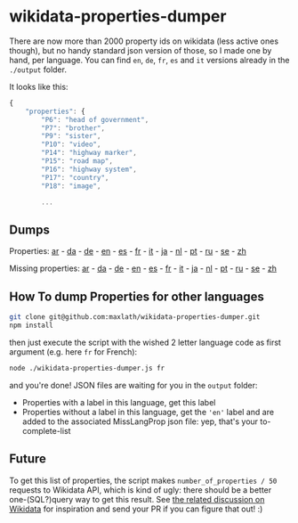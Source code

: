 wikidata-properties-dumper
==========================

There are now more than 2000 property ids on wikidata (less active ones though), but no handy standard json version of those, so I made one by hand, per language.
You can find `en`, `de`, `fr`, `es` and `it` versions already in the `./output` folder.

It looks like this:
```javascript
{
    "properties": {
        "P6": "head of government",
        "P7": "brother",
        "P9": "sister",
        "P10": "video",
        "P14": "highway marker",
        "P15": "road map",
        "P16": "highway system",
        "P17": "country",
        "P18": "image",

        ...
```

Dumps
-------

Properties:
[ar](https://raw.githubusercontent.com/maxlath/wikidata-properties-dumper/master/outputs/properties-ar.json) -
[da](https://raw.githubusercontent.com/maxlath/wikidata-properties-dumper/master/outputs/properties-da.json) -
[de](https://raw.githubusercontent.com/maxlath/wikidata-properties-dumper/master/outputs/properties-de.json) -
[en](https://raw.githubusercontent.com/maxlath/wikidata-properties-dumper/master/outputs/properties-en.json) -
[es](https://raw.githubusercontent.com/maxlath/wikidata-properties-dumper/master/outputs/properties-es.json) -
[fr](https://raw.githubusercontent.com/maxlath/wikidata-properties-dumper/master/outputs/properties-fr.json) -
[it](https://raw.githubusercontent.com/maxlath/wikidata-properties-dumper/master/outputs/properties-it.json) -
[ja](https://raw.githubusercontent.com/maxlath/wikidata-properties-dumper/master/outputs/properties-ja.json) -
[nl](https://raw.githubusercontent.com/maxlath/wikidata-properties-dumper/master/outputs/properties-nl.json) -
[pt](https://raw.githubusercontent.com/maxlath/wikidata-properties-dumper/master/outputs/properties-pt.json) -
[ru](https://raw.githubusercontent.com/maxlath/wikidata-properties-dumper/master/outputs/properties-ru.json) -
[se](https://raw.githubusercontent.com/maxlath/wikidata-properties-dumper/master/outputs/properties-se.json) -
[zh](https://raw.githubusercontent.com/maxlath/wikidata-properties-dumper/master/outputs/properties-zh.json)


Missing properties:
[ar](https://raw.githubusercontent.com/maxlath/wikidata-properties-dumper/master/outputs/missingLangProp-ar.json) -
[da](https://raw.githubusercontent.com/maxlath/wikidata-properties-dumper/master/outputs/missingLangProp-da.json) -
[de](https://raw.githubusercontent.com/maxlath/wikidata-properties-dumper/master/outputs/missingLangProp-de.json) -
[en](https://raw.githubusercontent.com/maxlath/wikidata-properties-dumper/master/outputs/missingLangProp-en.json) -
[es](https://raw.githubusercontent.com/maxlath/wikidata-properties-dumper/master/outputs/missingLangProp-es.json) -
[fr](https://raw.githubusercontent.com/maxlath/wikidata-properties-dumper/master/outputs/missingLangProp-fr.json) -
[it](https://raw.githubusercontent.com/maxlath/wikidata-properties-dumper/master/outputs/missingLangProp-it.json) -
[ja](https://raw.githubusercontent.com/maxlath/wikidata-properties-dumper/master/outputs/missingLangProp-ja.json) -
[nl](https://raw.githubusercontent.com/maxlath/wikidata-properties-dumper/master/outputs/missingLangProp-nl.json) -
[pt](https://raw.githubusercontent.com/maxlath/wikidata-properties-dumper/master/outputs/missingLangProp-pt.json) -
[ru](https://raw.githubusercontent.com/maxlath/wikidata-properties-dumper/master/outputs/missingLangProp-ru.json) -
[se](https://raw.githubusercontent.com/maxlath/wikidata-properties-dumper/master/outputs/missingLangProp-se.json) -
[zh](https://raw.githubusercontent.com/maxlath/wikidata-properties-dumper/master/outputs/missingLangProp-zh.json)

How To dump Properties for other languages
-------
```bash
git clone git@github.com:maxlath/wikidata-properties-dumper.git
npm install
```

then just execute the script with the wished 2 letter language code as first argument (e.g. here `fr` for French):

```bash
node ./wikidata-properties-dumper.js fr
```

and you're done! JSON files are waiting for you in the `output` folder:
* Properties with a label in this language, get this label
* Properties without a label in this language, get the `'en'` label and are added to the associated MissLangProp json file: yep, that's your to-complete-list


Future
-------
To get this list of properties, the script makes `number_of_properties / 50` requests to Wikidata API, which is kind of ugly: there should be a better one-(SQL?)query way to get this result. See [the related discussion on Wikidata](http://www.wikidata.org/wiki/Wikidata:Project_chat/Archive/2014/12#wikidata_properties_listed_in_a_JSON_file_as_key-values) for inspiration and send your PR if you can figure that out! :)


